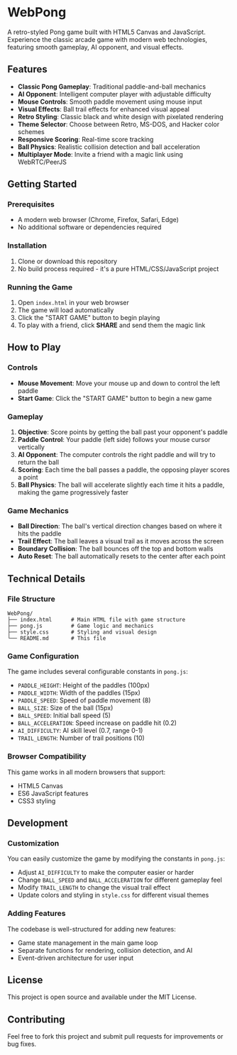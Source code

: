 # WebPong

A retro-styled Pong game built with HTML5 Canvas and JavaScript. Experience the classic arcade game with modern web technologies, featuring smooth gameplay, AI opponent, and visual effects.

## Features

- **Classic Pong Gameplay**: Traditional paddle-and-ball mechanics
- **AI Opponent**: Intelligent computer player with adjustable difficulty
- **Mouse Controls**: Smooth paddle movement using mouse input
- **Visual Effects**: Ball trail effects for enhanced visual appeal
- **Retro Styling**: Classic black and white design with pixelated rendering
- **Theme Selector**: Choose between Retro, MS-DOS, and Hacker color schemes
- **Responsive Scoring**: Real-time score tracking
- **Ball Physics**: Realistic collision detection and ball acceleration
- **Multiplayer Mode**: Invite a friend with a magic link using WebRTC/PeerJS

## Getting Started

### Prerequisites

- A modern web browser (Chrome, Firefox, Safari, Edge)
- No additional software or dependencies required

### Installation

1. Clone or download this repository
2. No build process required - it's a pure HTML/CSS/JavaScript project

### Running the Game

1. Open `index.html` in your web browser
2. The game will load automatically
3. Click the "START GAME" button to begin playing
4. To play with a friend, click **SHARE** and send them the magic link

## How to Play

### Controls

- **Mouse Movement**: Move your mouse up and down to control the left paddle
- **Start Game**: Click the "START GAME" button to begin a new game

### Gameplay

1. **Objective**: Score points by getting the ball past your opponent's paddle
2. **Paddle Control**: Your paddle (left side) follows your mouse cursor vertically
3. **AI Opponent**: The computer controls the right paddle and will try to return the ball
4. **Scoring**: Each time the ball passes a paddle, the opposing player scores a point
5. **Ball Physics**: The ball will accelerate slightly each time it hits a paddle, making the game progressively faster

### Game Mechanics

- **Ball Direction**: The ball's vertical direction changes based on where it hits the paddle
- **Trail Effect**: The ball leaves a visual trail as it moves across the screen
- **Boundary Collision**: The ball bounces off the top and bottom walls
- **Auto Reset**: The ball automatically resets to the center after each point

## Technical Details

### File Structure

```
WebPong/
├── index.html      # Main HTML file with game structure
├── pong.js         # Game logic and mechanics
├── style.css       # Styling and visual design
└── README.md       # This file
```

### Game Configuration

The game includes several configurable constants in `pong.js`:

- `PADDLE_HEIGHT`: Height of the paddles (100px)
- `PADDLE_WIDTH`: Width of the paddles (15px)
- `PADDLE_SPEED`: Speed of paddle movement (8)
- `BALL_SIZE`: Size of the ball (15px)
- `BALL_SPEED`: Initial ball speed (5)
- `BALL_ACCELERATION`: Speed increase on paddle hit (0.2)
- `AI_DIFFICULTY`: AI skill level (0.7, range 0-1)
- `TRAIL_LENGTH`: Number of trail positions (10)

### Browser Compatibility

This game works in all modern browsers that support:
- HTML5 Canvas
- ES6 JavaScript features
- CSS3 styling

## Development

### Customization

You can easily customize the game by modifying the constants in `pong.js`:

- Adjust `AI_DIFFICULTY` to make the computer easier or harder
- Change `BALL_SPEED` and `BALL_ACCELERATION` for different gameplay feel
- Modify `TRAIL_LENGTH` to change the visual trail effect
- Update colors and styling in `style.css` for different visual themes

### Adding Features

The codebase is well-structured for adding new features:
- Game state management in the main game loop
- Separate functions for rendering, collision detection, and AI
- Event-driven architecture for user input

## License

This project is open source and available under the MIT License.

## Contributing

Feel free to fork this project and submit pull requests for improvements or bug fixes.